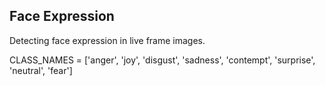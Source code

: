 ## Face Expression

Detecting face expression in live frame images.

CLASS_NAMES = ['anger', 'joy', 'disgust', 'sadness', 'contempt', 'surprise', 'neutral', 'fear']